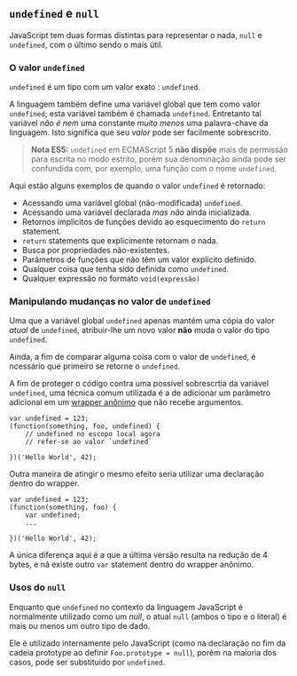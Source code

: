 ## `undefined` e `null`

JavaScript tem duas formas distintas para representar o nada, `null` e `undefined`, com
o último sendo o mais útil.

### O valor `undefined`

`undefined` é um tipo com um valor exato : `undefined`.

A linguagem também define uma variável global que tem como valor `undefined`;
esta variável também é chamada `undefined`. Entretanto tal variável *não é nem* uma constante
*muito menos* uma palavra-chave da linguagem. Isto significa que seu *valor* pode ser facilmente
sobrescrito.

> **Nota ES5:** `undefined` em ECMAScript 5 **não dispõe** mais de permissão para escrita no modo estrito, porém
> sua denominação ainda pode ser confundida com, por exemplo, uma função com o nome `undefined`.

Aqui estão alguns exemplos de quando o valor `undefined` é retornado:

 - Acessando uma variável global (não-modificada) `undefined`.
 - Acessando uma variável declarada *mas não* ainda inicializada.
 - Retornos implícitos de funções devido ao esquecimento do `return` statement.
 - `return` statements  que explicimente retornam o nada.
 - Busca por propriedades não-existentes.
 - Parâmetros de funções que não têm um valor explícito definido.
 - Qualquer coisa que tenha sido definida como `undefined`.
 - Qualquer expressão no formato `void(expressão)`

### Manipulando mudanças no valor de `undefined`

Uma que a variável global `undefined` apenas mantém uma cópia do valor *atual* de `undefined`, atribuir-lhe
um novo valor **não** muda o valor do tipo `undefined`.

Ainda, a fim de comparar alguma coisa com o valor de `undefined`, é ncessário que
primeiro se retorne o `undefined`.

A fim de proteger o código contra uma possível sobrescrtia da variável `undefined`, uma
técnica comum utilizada é a de adicionar um parâmetro adicional em um [wrapper anônimo](#function.scopes)
 que não recebe argumentos.

    var undefined = 123;
    (function(something, foo, undefined) {
        // undefined no escopo local agora 
        // refer-se ao valor `undefined`

    })('Hello World', 42);

Outra maneira de atingir o mesmo efeito seria utilizar uma declaração dentro do wrapper.

    var undefined = 123;
    (function(something, foo) {
        var undefined;
        ...

    })('Hello World', 42);

A única diferença aqui é a que a última versão resulta na redução de 4 bytes, e nã existe
outro `var` statement dentro do wrapper anônimo.

### Usos do `null`

Enquanto que `undefined` no contexto da linguagem JavaScript é normalmente utilizado
como um *null*, o atual `null` (ambos o tipo e o literal)  é mais ou menos um outro tipo de dado.

Ele é utilizado internamente pelo JavaScript (como na declaração no fim da cadeia prototype
ao definir `Foo.prototype = null`), porém na maioria dos casos, pode ser substituido por `undefined`.


